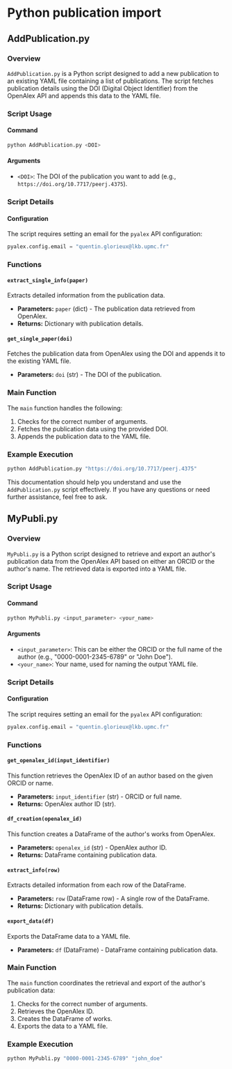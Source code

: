 # Python publication import
## AddPublication.py

### Overview

`AddPublication.py` is a Python script designed to add a new publication to an existing YAML file containing a list of publications. The script fetches publication details using the DOI (Digital Object Identifier) from the OpenAlex API and appends this data to the YAML file.


### Script Usage

#### Command
```bash
python AddPublication.py <DOI>
```

#### Arguments
- `<DOI>`: The DOI of the publication you want to add (e.g., `https://doi.org/10.7717/peerj.4375`).

### Script Details

#### Configuration
The script requires setting an email for the `pyalex` API configuration:
```python
pyalex.config.email = "quentin.glorieux@lkb.upmc.fr"
```

### Functions

#### `extract_single_info(paper)`
Extracts detailed information from the publication data.
- **Parameters:** `paper` (dict) - The publication data retrieved from OpenAlex.
- **Returns:** Dictionary with publication details.

#### `get_single_paper(doi)`
Fetches the publication data from OpenAlex using the DOI and appends it to the existing YAML file.
- **Parameters:** `doi` (str) - The DOI of the publication.

### Main Function
The `main` function handles the following:
1. Checks for the correct number of arguments.
2. Fetches the publication data using the provided DOI.
3. Appends the publication data to the YAML file.

### Example Execution
```bash
python AddPublication.py "https://doi.org/10.7717/peerj.4375"
```

This documentation should help you understand and use the `AddPublication.py` script effectively. If you have any questions or need further assistance, feel free to ask.



## MyPubli.py
### Overview

`MyPubli.py` is a Python script designed to retrieve and export an author's publication data from the OpenAlex API based on either an ORCID or the author's name. The retrieved data is exported into a YAML file.

### Script Usage

#### Command
```bash
python MyPubli.py <input_parameter> <your_name>
```

#### Arguments
- `<input_parameter>`: This can be either the ORCID or the full name of the author (e.g., "0000-0001-2345-6789" or "John Doe").
- `<your_name>`: Your name, used for naming the output YAML file.

### Script Details

#### Configuration
The script requires setting an email for the `pyalex` API configuration:
```python
pyalex.config.email = "quentin.glorieux@lkb.upmc.fr"
```

### Functions

#### `get_openalex_id(input_identifier)`
This function retrieves the OpenAlex ID of an author based on the given ORCID or name.
- **Parameters:** `input_identifier` (str) - ORCID or full name.
- **Returns:** OpenAlex author ID (str).

#### `df_creation(openalex_id)`
This function creates a DataFrame of the author's works from OpenAlex.
- **Parameters:** `openalex_id` (str) - OpenAlex author ID.
- **Returns:** DataFrame containing publication data.

#### `extract_info(row)`
Extracts detailed information from each row of the DataFrame.
- **Parameters:** `row` (DataFrame row) - A single row of the DataFrame.
- **Returns:** Dictionary with publication details.

#### `export_data(df)`
Exports the DataFrame data to a YAML file.
- **Parameters:** `df` (DataFrame) - DataFrame containing publication data.

### Main Function
The `main` function coordinates the retrieval and export of the author's publication data:
1. Checks for the correct number of arguments.
2. Retrieves the OpenAlex ID.
3. Creates the DataFrame of works.
4. Exports the data to a YAML file.

### Example Execution
```bash
python MyPubli.py "0000-0001-2345-6789" "john_doe"
```
